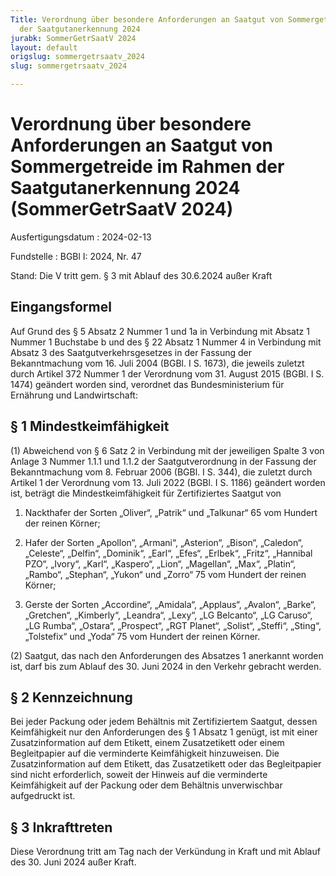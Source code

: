 ```yaml
---
Title: Verordnung über besondere Anforderungen an Saatgut von Sommergetreide im Rahmen
  der Saatgutanerkennung 2024
jurabk: SommerGetrSaatV 2024
layout: default
origslug: sommergetrsaatv_2024
slug: sommergetrsaatv_2024

---
```


# Verordnung über besondere Anforderungen an Saatgut von Sommergetreide im Rahmen der Saatgutanerkennung 2024 (SommerGetrSaatV 2024)

Ausfertigungsdatum
:   2024-02-13

Fundstelle
:   BGBl I: 2024, Nr. 47

Stand: Die V tritt gem. § 3 mit Ablauf des 30.6.2024 außer Kraft

## Eingangsformel

Auf Grund des § 5 Absatz 2 Nummer 1 und 1a in Verbindung mit Absatz 1
Nummer 1 Buchstabe b und des § 22 Absatz 1 Nummer 4 in Verbindung mit
Absatz 3 des Saatgutverkehrsgesetzes in der Fassung der Bekanntmachung
vom 16. Juli 2004 (BGBl. I S. 1673), die jeweils zuletzt durch Artikel
372 Nummer 1 der Verordnung vom 31. August 2015 (BGBl. I S. 1474)
geändert worden sind, verordnet das Bundesministerium für Ernährung
und Landwirtschaft:


## § 1 Mindestkeimfähigkeit

(1) Abweichend von § 6 Satz 2 in Verbindung mit der jeweiligen Spalte
3 von Anlage 3 Nummer 1.1.1 und 1.1.2 der Saatgutverordnung in der
Fassung der Bekanntmachung vom 8. Februar 2006 (BGBl. I S. 344), die
zuletzt durch Artikel 1 der Verordnung vom 13. Juli 2022 (BGBl. I S.
1186) geändert worden ist, beträgt die Mindestkeimfähigkeit für
Zertifiziertes Saatgut von

1.  Nackthafer der Sorten „Oliver“, „Patrik“ und „Talkunar“ 65 vom Hundert
    der reinen Körner;


2.  Hafer der Sorten „Apollon“, „Armani“, „Asterion“, „Bison“, „Caledon“,
    „Celeste“, „Delfin“, „Dominik“, „Earl“, „Efes“, „Erlbek“, „Fritz“,
    „Hannibal PZO“, „Ivory“, „Karl“, „Kaspero“, „Lion“, „Magellan“, „Max“,
    „Platin“, „Rambo“, „Stephan“, „Yukon“ und „Zorro“ 75 vom Hundert der
    reinen Körner;


3.  Gerste der Sorten „Accordine“, „Amidala“, „Applaus“, „Avalon“,
    „Barke“, „Gretchen“, „Kimberly“, „Leandra“, „Lexy“, „LG Belcanto“, „LG
    Caruso“, „LG Rumba“, „Ostara“, „Prospect“, „RGT Planet“, „Solist“,
    „Steffi“, „Sting“, „Tolstefix“ und „Yoda“ 75 vom Hundert der reinen
    Körner.




(2) Saatgut, das nach den Anforderungen des Absatzes 1 anerkannt
worden ist, darf bis zum Ablauf des 30. Juni 2024 in den Verkehr
gebracht werden.


## § 2 Kennzeichnung

Bei jeder Packung oder jedem Behältnis mit Zertifiziertem Saatgut,
dessen Keimfähigkeit nur den Anforderungen des § 1 Absatz 1 genügt,
ist mit einer Zusatzinformation auf dem Etikett, einem Zusatzetikett
oder einem Begleitpapier auf die verminderte Keimfähigkeit
hinzuweisen. Die Zusatzinformation auf dem Etikett, das Zusatzetikett
oder das Begleitpapier sind nicht erforderlich, soweit der Hinweis auf
die verminderte Keimfähigkeit auf der Packung oder dem Behältnis
unverwischbar aufgedruckt ist.


## § 3 Inkrafttreten

Diese Verordnung tritt am Tag nach der Verkündung in Kraft und mit
Ablauf des 30. Juni 2024 außer Kraft.

